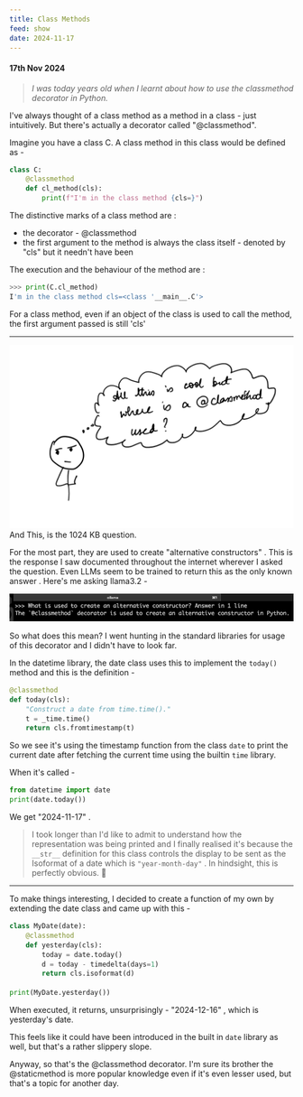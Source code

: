 ```yaml
---
title: Class Methods
feed: show
date: 2024-11-17
---
```

#### 17th Nov 2024

> *I was today years old when I learnt about how to use the classmethod decorator in Python.*
 

I've always thought of a class method as a method in a class - just intuitively. But there's actually a decorator called "@classmethod". 

Imagine you have a class C. A class method in this class would be defined as - 

```python
class C: 
	@classmethod
	def cl_method(cls):
		print(f"I'm in the class method {cls=}")
```

The distinctive marks of a class method are : 
- the decorator - @classmethod
- the first argument to the method is always the class itself - denoted by "cls" but it needn't have been

The execution and the behaviour of the method are :

```python
>>> print(C.cl_method)
I'm in the class method cls=<class '__main__.C'>
```

For a class method, even if an object of the class is used to call the method, the first argument passed is still 'cls'

---

![Alt Text](/assets/img/intermediate/classmethods/wheretho.png)
And This, is the 1024 KB question. 

For the most part, they are used to create "alternative constructors" . This is the response I saw documented throughout the internet wherever I asked the question. Even LLMs seem to be trained to return this as the only known answer . Here's me asking llama3.2  -

![Alt Text](/assets/img/intermediate/classmethods/llama.png)


So what does this mean? 
I went hunting in the standard libraries for usage of this decorator and I didn't have to look far. 

In the datetime library, the date class uses this to implement the `today()` method and this is the definition - 

```python
@classmethod  
def today(cls):  
    "Construct a date from time.time()."  
    t = _time.time()  
    return cls.fromtimestamp(t)
```

So we see it's using the timestamp function from the class `date` to print the current date after fetching the current time using the builtin `time` library. 

When it's called - 

```python
from datetime import date
print(date.today())
```

We get "2024-11-17" .

> I took longer than I'd like to admit to understand how the representation was being printed and I finally realised it's because the `__str__` definition for this class controls the display to be sent as the Isoformat of a date which is `"year-month-day"` . In hindsight, this is perfectly obvious. 🤦

---

To make things interesting, I decided to create a function of my own by extending the date class and came up with this - 

```python
class MyDate(date):  
    @classmethod  
    def yesterday(cls):  
        today = date.today()  
        d = today - timedelta(days=1)  
        return cls.isoformat(d)
        
print(MyDate.yesterday())
```

When executed, it returns, unsurprisingly - "2024-12-16" , which is yesterday's date.

This feels like it could have been introduced in the built in `date` library as well, but that's a rather slippery slope.

Anyway, so that's the @classmethod decorator. I'm sure its brother the @staticmethod is more popular knowledge even if it's even lesser used, but that's a topic for another day.